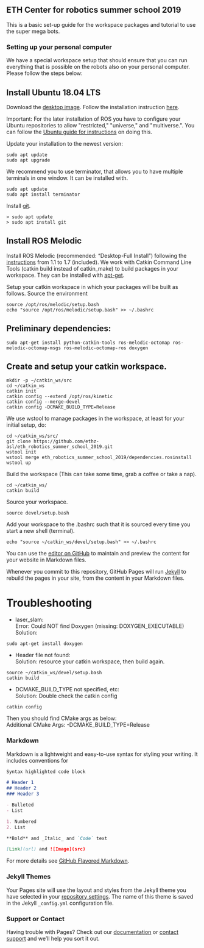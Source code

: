 ## ETH Center for robotics summer school 2019

This is a basic set-up guide for the workspace packages and tutorial to use the super mega bots.

### Setting up your personal computer

We have a special workspace setup that should ensure that you can run everything that is possible on the robots also on your personal computer. Please follow the steps below:

## Install Ubuntu 18.04 LTS

Download the [desktop image](http://releases.ubuntu.com/18.04/).
Follow the installation instruction [here](https://tutorials.ubuntu.com/tutorial/tutorial-install-ubuntu-desktop).

Important: For the later installation of ROS you have to configure your Ubuntu repositories to allow "restricted," "universe," and "multiverse.". You can follow the [Ubuntu guide for instructions](https://help.ubuntu.com/community/Repositories/Ubuntu) on doing this.

Update your installation to the newest version:
```
sudo apt update
sudo apt upgrade
```
We recommend you to use terminator, that allows you to have multiple terminals in one window.
It can be installed with.
```
sudo apt update
sudo apt install terminator
```
Install [git](https://www.atlassian.com/git/tutorials/what-is-git).
```
> sudo apt update
> sudo apt install git
```
## Install ROS Melodic

Install ROS Melodic (recommended: “Desktop-Full Install”) following the [instructions](http://wiki.ros.org/melodic/Installation/Ubuntu) from 1.1 to 1.7 (included). We work with Catkin Command Line Tools (catkin build instead of catkin_make) to build packages in your workspace. They can be installed with [apt-get](http://catkin-tools.readthedocs.io/en/latest/installing.html#installing-on-ubuntu-with-apt-get).

Setup your catkin workspace in which your packages will be built as follows.
Source the environment
```
source /opt/ros/melodic/setup.bash
echo "source /opt/ros/melodic/setup.bash" >> ~/.bashrc
```

## Preliminary dependencies:
``` 
sudo apt-get install python-catkin-tools ros-melodic-octomap ros-melodic-octomap-msgs ros-melodic-octomap-ros doxygen
```

## Create and setup your catkin workspace.
```
mkdir -p ~/catkin_ws/src
cd ~/catkin_ws
catkin init
catkin config --extend /opt/ros/kinetic
catkin config --merge-devel
catkin config -DCMAKE_BUILD_TYPE=Release
```
We use wstool to manage packages in the workspace, at least for your initial setup, do:
```
cd ~/catkin_ws/src/
git clone https://github.com/ethz-asl/eth_robotics_summer_school_2019.git
wstool init
wstool merge eth_robotics_summer_school_2019/dependencies.rosinstall
wstool up
```
Build the workspace (This can take some time, grab a coffee or take a nap).
```
cd ~/catkin_ws/
catkin build
```
Source your workspace.
```
source devel/setup.bash
```
Add your workspace to the .bashrc such that it is sourced every time you start a new
shell (terminal).
```
echo "source ~/catkin_ws/devel/setup.bash" >> ~/.bashrc
```

You can use the [editor on GitHub](https://github.com/ethz-asl/eth_robotics_summer_school_2019/edit/master/README.md) to maintain and preview the content for your website in Markdown files.

Whenever you commit to this repository, GitHub Pages will run [Jekyll](https://jekyllrb.com/) to rebuild the pages in your site, from the content in your Markdown files.

# Troubleshooting  
* laser_slam:  
Error: Could NOT find Doxygen (missing: DOXYGEN_EXECUTABLE)  
Solution:
```
sudo apt-get install doxygen  
```

* Header file not found:  
Solution: resource your catkin workspace, then build again.  
```
source ~/catkin_ws/devel/setup.bash  
catkin build  
```

* DCMAKE_BUILD_TYPE not specified, etc:  
Solution: Double check the catkin config  
```
catkin config  
```
Then you should find CMake args as below:  
Additional CMake Args: -DCMAKE_BUILD_TYPE=Release  

### Markdown

Markdown is a lightweight and easy-to-use syntax for styling your writing. It includes conventions for

```markdown
Syntax highlighted code block

# Header 1
## Header 2
### Header 3

- Bulleted
- List

1. Numbered
2. List

**Bold** and _Italic_ and `Code` text

[Link](url) and ![Image](src)
```

For more details see [GitHub Flavored Markdown](https://guides.github.com/features/mastering-markdown/).

### Jekyll Themes

Your Pages site will use the layout and styles from the Jekyll theme you have selected in your [repository settings](https://github.com/ethz-asl/eth_robotics_summer_school_2019/settings). The name of this theme is saved in the Jekyll `_config.yml` configuration file.

### Support or Contact

Having trouble with Pages? Check out our [documentation](https://help.github.com/categories/github-pages-basics/) or [contact support](https://github.com/contact) and we’ll help you sort it out.
